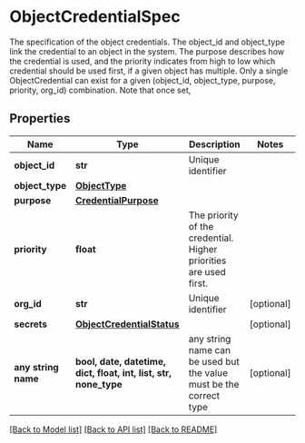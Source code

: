 # ObjectCredentialSpec

The specification of the object credentials. The object_id and object_type link the credential to an object in the system. The purpose describes how the credential is used, and the priority indicates from high to low which credential should be used first, if a given object has multiple. Only a single ObjectCredential can exist for a given (object_id, object_type, purpose, priority, org_id) combination. Note that once set, 

## Properties
Name | Type | Description | Notes
------------ | ------------- | ------------- | -------------
**object_id** | **str** | Unique identifier | 
**object_type** | [**ObjectType**](ObjectType.md) |  | 
**purpose** | [**CredentialPurpose**](CredentialPurpose.md) |  | 
**priority** | **float** | The priority of the credential. Higher priorities are used first.  | 
**org_id** | **str** | Unique identifier | [optional] 
**secrets** | [**ObjectCredentialStatus**](ObjectCredentialStatus.md) |  | [optional] 
**any string name** | **bool, date, datetime, dict, float, int, list, str, none_type** | any string name can be used but the value must be the correct type | [optional]

[[Back to Model list]](../README.md#documentation-for-models) [[Back to API list]](../README.md#documentation-for-api-endpoints) [[Back to README]](../README.md)


